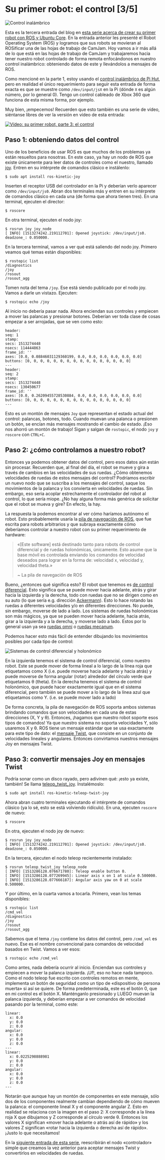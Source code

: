 # Su primer robot: el control [3/5]

![Control inalámbrico](https://kyrofa.com/uploads/proclaim/image/image/47/controller.jpg)

Esta es la tercera entrada del blog en
[esta serie acerca de crear su primer robot con ROS y Ubuntu Core](https://kyrofa.com/posts/your-first-robot-a-beginner-s-guide-to-ros-and-ubuntu-core-1-5).
En la entrada anterior les presenté el Robot Operating System (ROS) y logramos
que sus robots se movieran al ROSificar una de las hojas de trabajo de CamJam.
Hoy vamos a ir más allá de lo que está en las hojas de trabajo de CamJam y
trabajaremos hacia tener nuestro robot controlado de forma remota enfocándonos
en nuestro control inalámbrico: obteniendo datos de este y llevándolos a
mensajes de ROS.

Como mencioné en la parte 1, estoy usando el
[control inalámbrico de Pi Hut](https://thepihut.com/collections/raspberry-pi-gaming/products/raspberry-pi-compatible-wireless-gamepad-controller?variant=38135423121),
pero en realidad el único requerimiento para seguir esta entrada de forma
exacta es que se muestre como `/dev/input/jsX` en la Pi (dónde `X` es algún
número, por lo general 0). Tengo un control cableado de Xbox 360 que funciona
de esta misma forma, por ejemplo.

Muy bien, ¡empecemos! Recuerden que esto también es una serie de vídeo,
siéntanse libres de ver la versión en vídeo de esta entrada:

[![Vídeo: su primer robot, parte 3: el control](https://kyrofa.com/uploads/proclaim/image/image/50/thumbnail.jpg)](https://www.youtube.com/watch?v=xRK-tOgzeUo&list=PL1LO5F1-Jh8JfpHpsKCtUSaaSxVQUUOYw)

## Paso 1: obteniendo datos del control

Uno de los beneficios de usar ROS es que muchos de los problemas ya están
resueltos para nosotras. En este caso, ya hay un nodo de ROS que existe
únicamente para leer datos de controles como el nuestro, llamado
[joy](https://wiki.ros.org/joy). Entren en su intérprete de comandos clásico e
instálenlo:

```
$ sudo apt install ros-kinetic-joy
```

Inserten el receptor USB del controlador en la Pi y deberían verlo aparecer
como `/dev/input/js0`. Abran dos terminales más y entren en su intérprete de
comandos clásico en cada una (de forma que ahora tienen tres). En una terminal,
ejecuten el director:

```
$ roscore
```

En otra terminal, ejecuten el nodo joy:

```
$ rosrun joy joy_node
[ INFO] [1513274242.219112701]: Opened joystick: /dev/input/js0. deadzone_: 0.050000.
```

En la tercera terminal, vamos a ver qué está saliendo del nodo joy. Primero
veamos qué temas están disponibles:

```
$ rostopic list
/diagnostics
/joy
/rosout
/rosout_agg
```

Tomen nota del tema `/joy`. Ese está siendo publicado por el nodo joy. Vamos
a darle un vistazo. Ejecuten:

```
$ rostopic echo /joy
```

Al inicio no debería pasar nada. Ahora enciendan sus controles y empiecen
a mover las palancas y presionar botones. Deberían ver toda clase de cosas
empezar a ser arrojadas, que se ven como esto:

```
header:
seq: 1
stamp:
secs: 1513274448
nsecs: 114444863
frame_id: ''
axes: [0.0, 0.08846031129360199, 0.0, 0.0, 0.0, 0.0, 0.0, 0.0]
buttons: [0, 0, 0, 0, 0, 0, 0, 0, 0, 0, 0, 0, 0, 0, 0, 0]
---
header:
seq: 2
stamp:
secs: 1513274448
nsecs: 130450677
frame_id: ''
axes: [0.0, 0.26209455728530884, 0.0, 0.0, 0.0, 0.0, 0.0, 0.0]
buttons: [0, 0, 0, 0, 0, 0, 0, 0, 0, 0, 0, 0, 0, 0, 0, 0]
---
```

Esto es un montón de mensajes `Joy` que representan el estado actual del
control: palancas, botones, todo. Cuando muevan una palanca o presionen un
botón, se encían más mensajes mostrando el cambio de estado. ¡Eso nos
ahorró un montón de trabajo! Sigan y salgan de `rostopic`, el nodo `joy` y
`roscore` con `CTRL+C`.

## Paso 2: ¿cómo controlamos a nuestro robot?

Entonces ya podemos obtener datos del control, pero esos datos aún están sin
procesar. Recuerden que, al final del día, el robot se mueve y gira a través de
cambios en las velocidades de sus ruedas. ¿Cómo obtenemos velocidades de ruedas
de estos mensajes del control? Podríamos escribir un nuevo nodo que se suscriba
a los mensajes del control, saque los movimientos de la palanca y los convierta
en velocidades de ruedas. Sin embargo, eso seria acoplar estrechamente el
controlador del robot al control, lo que sería miope. ¿No hay alguna forma más
genérica de solicitar que el robot se mueva y gire? En efecto, la hay.

La respuesta la podemos encontrar al ver cómo haríamos autónomo el robot. Esto
probablemente usaría la
[pila de navegación de ROS](https://wiki.ros.org/navigation), que fue escrita
para robots arbitrarios y que subraya exactamente cómo deberíamos controlar a
nuestro robot con su primer requerimiento de hardware:

> «[Este software] está destinado tanto para robots de control diferencial y de
> ruedas holonómicas, únicamente. Esto asume que la base móvil es controlada
> enviando los comandos de velocidad deseados para lograr en la forma de:
> velocidad x, velocidad y, velocidad theta.»
>
> ~ La pila de navegación de ROS

Bueno, ¿entonces qué significa esto? El robot que tenemos es
[de control diferencial](https://en.wikipedia.org/wiki/Differential_wheeled_robot).
Esto significa que se puede mover hacia adelante, atrás y girar hacia la
izquierda y la derecha, todo con ruedas que no se dirigen como en su auto
(lo que sería e.g. dirección
[Ackermann](https://es.wikipedia.org/wiki/Geometr%C3%ADa_de_Ackermann)).
Esto lo hace rotando las ruedas a diferentes velocidades y/o en diferentes
direcciones. No puede, sin embargo, moverse de lado a lado. Los sistemas de
ruedas holonómicas son más mágicos, ya que se pueden mover hacia adelante,
hacia atrás, girar a la izquierda y a la derecha, y moverse lado a lado. Estos
por lo general usan ya sea
[ruedas omni](https://en.wikipedia.org/wiki/Omni_wheel) o
[ruedas mecanum](https://en.wikipedia.org/wiki/Mecanum_wheel).

Podemos hacer esto más fácil de entender dibujando los movimientos posibles por
cada tipo de control:

![Sistemas de control diferencial y holonómico](https://kyrofa.com/uploads/proclaim/image/image/49/both_drives.png)

En la izquierda tenemos el sistema de control diferencial, como nuestro robot.
Este se puede mover de forma lineal a lo largo de la línea roja que etiquetamos
como X (i.e. puede moverse hacia adelante y hacia atrás) y puede moverse de
forma angular (rotar) alrededor del círculo verde que etiquetamos θ (theta). En
la derecha tenemos el sistema de control holonómico, que puede hacer
exactamente igual que en el sistema diferencial, pero también se puede mover a
lo largo de la línea azul que etiquetamos como Y. (i.e. se puede mover lado a
lado)

De forma concreta, la pila de navegación de ROS soporta ambos sistemas
brindando comandos que son velocidades en cada una de estas direcciones
(X, Y y  θ). Entonces, ¡hagamos que nuestro robot soporte esos tipos de
comandos! Ya que nuestro sistema no soporta velocidades Y, sólo usaremos X y θ.
ROS tiene un mensaje estándar que se usa exactamente para este tipo de dato: el
[mensaje Twist](https://docs.ros.org/api/geometry_msgs/html/msg/Twist.html),
que consiste en un conjunto de velocidades lineales y angulares. Entonces
convirtamos nuestros mensajes Joy en mensajes Twist.

## Paso 3: convertir mensajes Joy en mensajes Twist

Podría sonar como un disco rayado, pero adivinen qué: ¡esto ya existe, también!
Se llama
[teleop_twist_joy](https://wiki.ros.org/teleop_twist_joy). Instalémoslo:

```
$ sudo apt install ros-kinetic-teleop-twist-joy
```

Ahora abran cuatro terminales ejecutando el intérprete de comandos clásico (ya
lo sé, esto se está volviendo ridículo). En una, ejecuten `roscore` de nuevo:

```
$ roscore
```

En otra, ejecuten el nodo joy de nuevo:

```
$ rosrun joy joy_node
[ INFO] [1513274242.219112701]: Opened joystick: /dev/input/js0. deadzone_: 0.050000.
```

En la tercera, ejecuten el nodo teleop recientemente instalado:

```
$ rosrun teleop_twist_joy teleop_node
[ INFO] [1513286128.076671780]: Teleop enable button 0.
[ INFO] [1513286128.077269945]: Linear axis x on 1 at scale 0.500000.
[ INFO] [1513286128.077666187]: Angular axis yaw on 0 at scale 0.500000.
```

Y por último, en la cuarta vamos a tocarla. Primero, vean los temas
disponibles:

```
$ rostopic list
/cmd_vel
/diagnostics
/joy
/rosout
/rosout_agg
```

Sabemos que el tema `/joy` contiene los datos del control, pero `/cmd_vel` es
nuevo. Ese es el nombre convencional para comandos de velocidad basados en
Twist. Vamos a ver esos:

```
$ rostopic echo /cmd_vel
```

Como antes, nada debería ocurrir al inicio. Enciendan sus controles y empiecen
a mover la palanca izquierda. ¡Uf!, eso no hace nada tampoco. Como el nodo
teleop fue escrito con controles remotos en mente, implementa un botón de
seguridad como un tipo de «dispositivo de persona muerta» si así se quiere.
De forma predeterminada, este es el botón 0, que en mi control es el botón X.
Manténganlo presionado y LUEGO muevan la palanca izquierda, y deberían empezar
a ver comandos de velocidad pasando por la terminal, como este:

```
linear:
  x: 0.0
  y: 0.0
  z: 0.0
angular:
  x: 0.0
  y: 0.0
  z: 0.0
---
linear:
  x: 0.0225298888981
  y: 0.0
  z: 0.0
angular:
  x: 0.0
  y: 0.0
  z: 0.0
---
```

Notarán que aunque hay un montón de componentes en este mensaje, sólo dos de
los componentes realmente cambian dependiendo de cómo mueven la palanca: el
componente lineal X y el componente angular Z. Esto en realidad se relaciona
con la imagen en el paso 2: X corresponde a la línea roja X que dibujamos y Z
corresponde al círculo verde θ. Entonces los valores X significan «mover hacia
adelante o atrás así de rápido» y los valores Z significan «rotar hacia la
izquierda o derecha así de rápido». ¡Justo lo que necesitamos!

En la
[siguiente entrada de esta serie](https://kyrofa.com/posts/your-first-robot-the-driver-4-5),
reescribirán el nodo «controlador» simple que creamos la vez anterior para
aceptar mensajes Twist y convertirlos en velocidades de ruedas.
